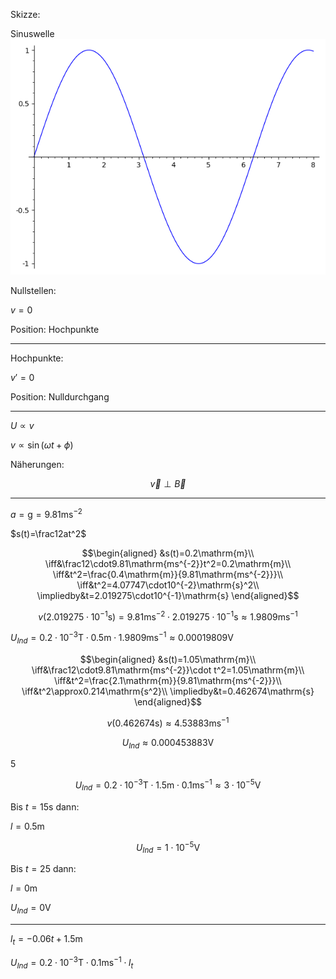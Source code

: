 Skizze:

Sinuswelle ![alt](assets/sinusoid.png)

Nullstellen:

$v=0$

Position: Hochpunkte

---

Hochpunkte:

$v'=0$

Position: Nulldurchgang

---

$U\propto v$

$v\propto \sin(\omega t+\phi)$

Näherungen:

$$\overrightarrow{v}\perp\overrightarrow{B}$$

---

$a=\mathrm{g}=9.81\mathrm{ms^{-2}}$

$s(t)=\frac12at^2$

$$\begin{aligned}
&s(t)=0.2\mathrm{m}\\
\iff&\frac12\cdot9.81\mathrm{ms^{-2}}t^2=0.2\mathrm{m}\\
\iff&t^2=\frac{0.4\mathrm{m}}{9.81\mathrm{ms^{-2}}}\\
\iff&t^2=4.07747\cdot10^{-2}\mathrm{s}^2\\
\impliedby&t=2.019275\cdot10^{-1}\mathrm{s}
\end{aligned}$$

$$v(2.019275\cdot10^{-1}\mathrm{s})=9.81\mathrm{ms^{-2}}\cdot2.019275\cdot10^{-1}\mathrm{s}\approx1.9809\mathrm{ms^{-1}}$$

$U_{Ind}=0.2\cdot10^{-3}\mathrm{T}\cdot0.5\mathrm{m}\cdot1.9809\mathrm{ms^{-1}}\approx0.00019809\mathrm{V}$

$$\begin{aligned}
&s(t)=1.05\mathrm{m}\\
\iff&\frac12\cdot9.81\mathrm{ms^{-2}}\cdot t^2=1.05\mathrm{m}\\
\iff&t^2=\frac{2.1\mathrm{m}}{9.81\mathrm{ms^{-2}}}\\
\iff&t^2\approx0.214\mathrm{s^2}\\
\impliedby&t=0.462674\mathrm{s}
\end{aligned}$$

$$v(0.462674\mathrm{s})\approx4.53883\mathrm{ms^{-1}}$$

$$U_{Ind}\approx0.000453883\mathrm{V}$$

5

$$U_{Ind}=0.2\cdot10^{-3}\mathrm{T}\cdot1.5\mathrm{m}\cdot0.1\mathrm{ms^{-1}}\approx3\cdot10^{-5}\mathrm{V}$$

Bis $t=15\mathrm{s}$ dann:

$l=0.5\mathrm{m}$

$$U_{Ind}=1\cdot10^{-5}\mathrm{V}$$

Bis $t=25$ dann:

$l=0\mathrm{m}$

$U_{Ind}=0\mathrm{V}$

---

$l_t=-0.06t+1.5\mathrm{m}$

$U_{Ind}=0.2\cdot10^{-3}\mathrm{T}\cdot0.1\mathrm{ms^{-1}}\cdot l_t$